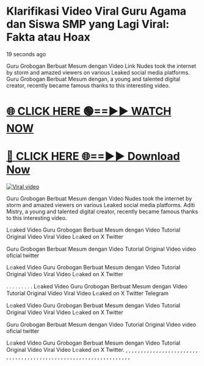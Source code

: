 # Klarifikasi Video Viral Guru Agama dan Siswa SMP yang Lagi Viral: Fakta atau Hoax


19 seconds ago


Guru Grobogan Berbuat Mesum dengan Video Link Nudes took the internet by storm and amazed viewers on various Leaked social media platforms. Guru Grobogan Berbuat Mesum dengan, a young and talented digital creator, recently became famous thanks to this interesting video.




<h1><a href="https://sports-cola-tv.blogspot.com/2025/01/gg.html" rel="nofollow">🌐 CLICK HERE 🟢==►► WATCH NOW</a></h1>


<h1><a href="https://sports-cola-tv.blogspot.com/2025/01/gg.html" rel="nofollow"> 🔴 CLICK HERE 🌐==►► Download Now</a></h1>


<p><a href="https://sports-cola-tv.blogspot.com/2025/01/gg.html" rel="nofollow"><img src="https://i.imgur.com/dJHk4Zq.gif" alt="Viral video"></a></p>

Guru Grobogan Berbuat Mesum dengan Video Nudes took the internet by storm and amazed viewers on various Leaked social media platforms. Aditi Mistry, a young and talented digital creator, recently became famous thanks to this interesting video.

L𝚎aked Video Guru Grobogan Berbuat Mesum dengan Video Tutorial Original Video Viral Video L𝚎aked on X Twitter

Guru Grobogan Berbuat Mesum dengan Video Tutorial Original Video video oficial twitter

L𝚎aked Video Guru Grobogan Berbuat Mesum dengan Video Tutorial Original Video Viral Video L𝚎aked on X Twitter

. . . . . . . . . L𝚎aked Video Guru Grobogan Berbuat Mesum dengan Video Tutorial Original Video Viral Video L𝚎aked on X Twitter Telegram

L𝚎aked Video Guru Grobogan Berbuat Mesum dengan Video Tutorial Original Video Viral Video L𝚎aked on X Twitter

Guru Grobogan Berbuat Mesum dengan Video Tutorial Original Video video oficial twitter

L𝚎aked Video Guru Grobogan Berbuat Mesum dengan Video Tutorial Original Video Viral Video L𝚎aked on X Twitter. , , , , , , , , , , , , , , , , , , , , , , , , , , , , , , , , , , , , , , , , , , , , , , , , , , , , , , , , , , , , , , , , ,
